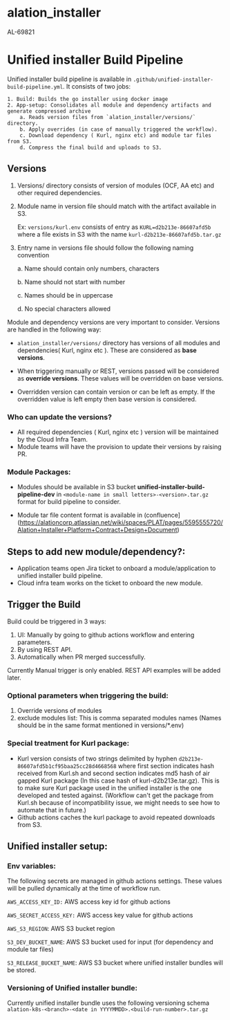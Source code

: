 # alation_installer
AL-69821

# Unified installer Build Pipeline
Unified installer build pipeline is available in `.github/unified-installer-build-pipeline.yml`. It consists of two jobs:
    
    1. Build: Builds the go installer using docker image
    2. App-setup: Consolidates all module and dependency artifacts and generate compressed archive
        a. Reads version files from `alation_installer/versions/` directory.
        b. Apply overrides (in case of manually triggered the workflow).
        c. Download dependency ( Kurl, nginx etc) and module tar files from S3.
        d. Compress the final build and uploads to S3.

## Versions

1. Versions/ directory consists of version of modules (OCF, AA etc) and other required dependencies.
2. Module name in version file should match with the artifact available in S3.

    Ex: `versions/kurl.env` consists of entry as `KURL=d2b213e-86607afd5b` where a file exists in S3 with the name `kurl-d2b213e-86607afd5b.tar.gz`

3. Entry name in versions file should follow the following naming convention

    a. Name should contain only numbers, characters

    b. Name should not start with number

    c. Names should be in uppercase
    
    d. No special characters allowed


Module and dependency versions are very important to consider. Versions are handled in the following way:

- `alation_installer/versions/` directory has versions of all modules and dependencies( Kurl, nginx etc ). These are considered as **base versions**.

- When triggering manually or REST, versions passed will be considered as **override versions**. These values will be overridden on base versions.

- Overridden version can contain version or can be left as empty. If the overridden value is left empty then base version is considered.

### Who can update the versions?
- All required dependencies ( Kurl, nginx etc ) version will be maintained by the Cloud Infra Team.
- Module teams will have the provision to update their versions by raising PR.

### Module Packages:
- Modules should be available in S3 bucket **unified-installer-build-pipeline-dev** in `<module-name in small letters>-<version>.tar.gz` format for build pipeline to consider.

- Module tar file content format is available in (confluence](https://alationcorp.atlassian.net/wiki/spaces/PLAT/pages/5595555720/Alation+Installer+Platform+Contract+Design+Document)

## Steps to add new module/dependency?:
- Application teams open Jira ticket to onboard a module/application to unified installer build pipeline.
- Cloud infra team works on the ticket to onboard the new module.

## Trigger the Build
Build could be triggered in 3 ways:
1. UI: Manually by going to github actions workflow and entering parameters.
2. By using REST API.
3. Automatically when PR merged successfully.

Currently Manual trigger is only enabled. REST API examples will be added later.

### Optional parameters when triggering the build:

1. Override versions of modules
2. exclude modules list: This is comma separated modules names (Names should be in the same format mentioned in versions/*.env)

### Special treatment for Kurl package:
- Kurl version consists of two strings delimited by hyphen `d2b213e-86607afd5b1cf95baa25cc28d4668568` where first section indicates hash received from Kurl.sh and second section indicates md5 hash of air gapped Kurl package (In this case hash of kurl-d2b213e.tar.gz). This is to make sure Kurl package used in the unified installer is the one developed and tested against. (Workflow can't get the package from Kurl.sh because of incompatibility issue, we might needs to see how to automate that in future.)
- Github actions caches the kurl package to avoid repeated downloads from S3.

## Unified installer setup:
### Env variables:
The following secrets are managed in github actions settings. These values will be pulled dynamically at the time of workflow run.

`AWS_ACCESS_KEY_ID:` AWS access key id for github actions

`AWS_SECRET_ACCESS_KEY:` AWS access key value for github actions

`AWS_S3_REGION`: AWS S3 bucket region

`S3_DEV_BUCKET_NAME`: AWS S3 bucket used for input (for dependency and module tar files)

`S3_RELEASE_BUCKET_NAME`: AWS S3 bucket where unified installer bundles will be stored.

### Versioning of Unified installer bundle:
Currently unified installer bundle uses the following versioning schema `alation-k8s-<branch>-<date in YYYYMMDD>.<build-run-number>.tar.gz`
